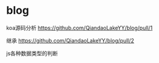 # blog

koa源码分析
  https://github.com/QiandaoLakeYY/blog/pull/1

继承
  https://github.com/QiandaoLakeYY/blog/pull/2
  
 js各种数据类型的判断
